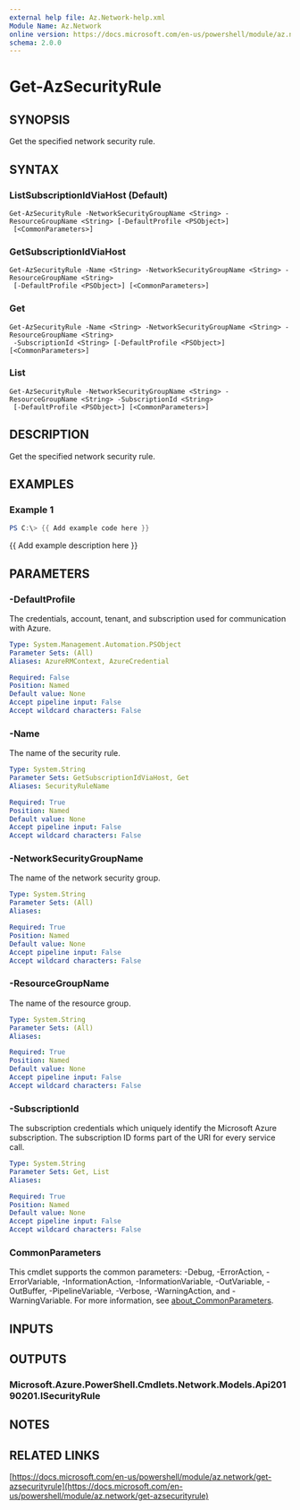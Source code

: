 ```yaml
---
external help file: Az.Network-help.xml
Module Name: Az.Network
online version: https://docs.microsoft.com/en-us/powershell/module/az.network/get-azsecurityrule
schema: 2.0.0
---
```


# Get-AzSecurityRule

## SYNOPSIS
Get the specified network security rule.

## SYNTAX

### ListSubscriptionIdViaHost (Default)
```
Get-AzSecurityRule -NetworkSecurityGroupName <String> -ResourceGroupName <String> [-DefaultProfile <PSObject>]
 [<CommonParameters>]
```

### GetSubscriptionIdViaHost
```
Get-AzSecurityRule -Name <String> -NetworkSecurityGroupName <String> -ResourceGroupName <String>
 [-DefaultProfile <PSObject>] [<CommonParameters>]
```

### Get
```
Get-AzSecurityRule -Name <String> -NetworkSecurityGroupName <String> -ResourceGroupName <String>
 -SubscriptionId <String> [-DefaultProfile <PSObject>] [<CommonParameters>]
```

### List
```
Get-AzSecurityRule -NetworkSecurityGroupName <String> -ResourceGroupName <String> -SubscriptionId <String>
 [-DefaultProfile <PSObject>] [<CommonParameters>]
```

## DESCRIPTION
Get the specified network security rule.

## EXAMPLES

### Example 1
```powershell
PS C:\> {{ Add example code here }}
```

{{ Add example description here }}

## PARAMETERS

### -DefaultProfile
The credentials, account, tenant, and subscription used for communication with Azure.

```yaml
Type: System.Management.Automation.PSObject
Parameter Sets: (All)
Aliases: AzureRMContext, AzureCredential

Required: False
Position: Named
Default value: None
Accept pipeline input: False
Accept wildcard characters: False
```

### -Name
The name of the security rule.

```yaml
Type: System.String
Parameter Sets: GetSubscriptionIdViaHost, Get
Aliases: SecurityRuleName

Required: True
Position: Named
Default value: None
Accept pipeline input: False
Accept wildcard characters: False
```

### -NetworkSecurityGroupName
The name of the network security group.

```yaml
Type: System.String
Parameter Sets: (All)
Aliases:

Required: True
Position: Named
Default value: None
Accept pipeline input: False
Accept wildcard characters: False
```

### -ResourceGroupName
The name of the resource group.

```yaml
Type: System.String
Parameter Sets: (All)
Aliases:

Required: True
Position: Named
Default value: None
Accept pipeline input: False
Accept wildcard characters: False
```

### -SubscriptionId
The subscription credentials which uniquely identify the Microsoft Azure subscription.
The subscription ID forms part of the URI for every service call.

```yaml
Type: System.String
Parameter Sets: Get, List
Aliases:

Required: True
Position: Named
Default value: None
Accept pipeline input: False
Accept wildcard characters: False
```

### CommonParameters
This cmdlet supports the common parameters: -Debug, -ErrorAction, -ErrorVariable, -InformationAction, -InformationVariable, -OutVariable, -OutBuffer, -PipelineVariable, -Verbose, -WarningAction, and -WarningVariable. For more information, see [about_CommonParameters](http://go.microsoft.com/fwlink/?LinkID=113216).

## INPUTS

## OUTPUTS

### Microsoft.Azure.PowerShell.Cmdlets.Network.Models.Api20190201.ISecurityRule
## NOTES

## RELATED LINKS

[https://docs.microsoft.com/en-us/powershell/module/az.network/get-azsecurityrule](https://docs.microsoft.com/en-us/powershell/module/az.network/get-azsecurityrule)

